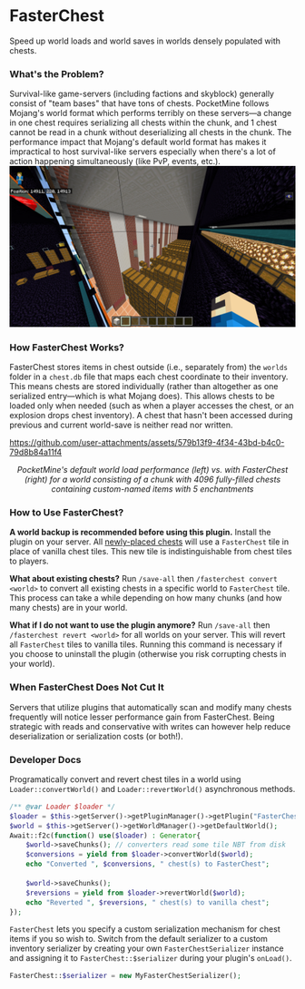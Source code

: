# FasterChest
Speed up world loads and world saves in worlds densely populated with chests.

### What's the Problem?
Survival-like game-servers (including factions and skyblock) generally consist of "team bases" that have
tons of chests. PocketMine follows Mojang's world format which performs terribly on these servers—a change
in one chest requires serializing all chests within the chunk, and 1 chest cannot be read in a chunk
without deserializing all chests in the chunk.
The performance impact that Mojang's default world format has makes it impractical to host survival-like
servers especially when there's a lot of action happening simultaneously (like PvP, events, etc.).
![](readme-resources/a-lot-of-chests.png)

### How FasterChest Works?
FasterChest stores items in chest outside (i.e., separately from) the `worlds` folder in a `chest.db` file
that maps each chest coordinate to their inventory. This means chests are stored individually (rather than
altogether as one serialized entry—which is what Mojang does). This allows chests to be loaded only when
needed (such as when a player accesses the chest, or an explosion drops chest inventory). A chest that hasn't
been accessed during previous and current world-save is neither read nor written.

https://github.com/user-attachments/assets/579b13f9-4f34-43bd-b4c0-79d8b84a11f4

_<p align="center">PocketMine's default world load performance (left) vs. with FasterChest (right) for a world consisting of
a chunk with 4096 fully-filled chests containing custom-named items with 5 enchantments</p>_

### How to Use FasterChest?
**A world backup is recommended before using this plugin.**
Install the plugin on your server. All <ins>newly-placed chests</ins> will use a `FasterChest` tile in place of
vanilla chest tiles. This new tile is indistinguishable from chest tiles to players.

**What about existing chests?** Run `/save-all` then `/fasterchest convert <world>` to convert all existing
chests in a  specific world to `FasterChest` tile. This process can take a while depending on how many chunks
(and how many chests) are in your world.

**What if I do not want to use the plugin anymore?** Run `/save-all` then `/fasterchest revert <world>` for all
worlds on your server. This will revert all `FasterChest` tiles to vanilla tiles. Running this command is necessary
if you choose to uninstall the plugin (otherwise you risk corrupting chests in your world).

### When FasterChest Does Not Cut It
Servers that utilize plugins that automatically scan and modify many chests frequently will notice lesser performance
gain from FasterChest. Being strategic with reads and conservative with writes can however help reduce deserialization
or serialization costs (or both!).

### Developer Docs
Programatically convert and revert chest tiles in a world using `Loader::convertWorld()` and `Loader::revertWorld()`
asynchronous methods.
```php
/** @var Loader $loader */
$loader = $this->getServer()->getPluginManager()->getPlugin("FasterChest");
$world = $this->getServer()->getWorldManager()->getDefaultWorld();
Await::f2c(function() use($loader) : Generator{
	$world->saveChunks(); // converters read some tile NBT from disk
	$conversions = yield from $loader->convertWorld($world);
	echo "Converted ", $conversions, " chest(s) to FasterChest";

	$world->saveChunks();
	$reversions = yield from $loader->revertWorld($world);
	echo "Reverted ", $reversions, " chest(s) to vanilla chest";
});
```

`FasterChest` lets you specify a custom serialization mechanism for chest items if you so wish to. Switch from
the default serializer to a custom inventory serializer by creating your own `FasterChestSerializer` instance and
assigning it to `FasterChest::$serializer` during your plugin's `onLoad()`.
```php
FasterChest::$serializer = new MyFasterChestSerializer();
```
